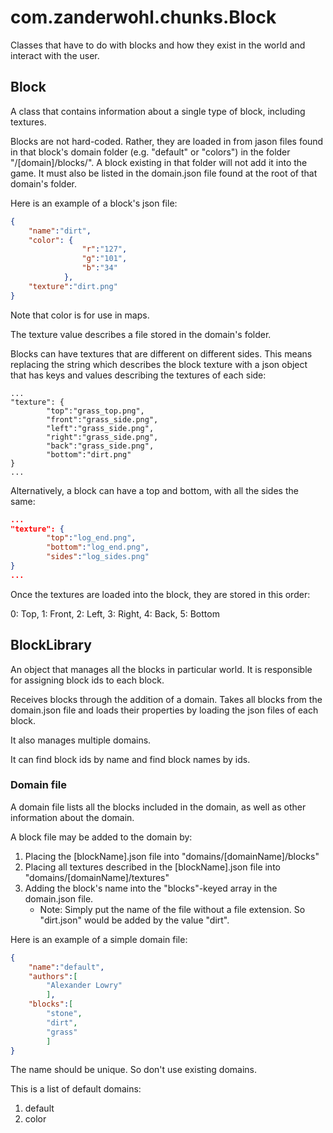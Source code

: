 # com.zanderwohl.chunks.Block
Classes that have to do with blocks and how they exist in the world and interact with the user.

## Block
A class that contains information about a single type of block, including textures.

Blocks are not hard-coded. Rather, they are loaded in from jason files found in that block's domain folder
(e.g. "default" or "colors") in the folder "/[domain]/blocks/". A block existing in that folder will not add it into the
game. It must also be listed in the domain.json file found at the root of that domain's folder.

Here is an example of a block's json file:
```json
{
    "name":"dirt",
    "color": {
                "r":"127",
                "g":"101",
                "b":"34"
            },
    "texture":"dirt.png"
}
```

Note that color is for use in maps.

The texture value describes a file stored in the domain's folder.

Blocks can have textures that are different on different sides. This means replacing the string which describes the
block texture with a json object that has keys and values describing the textures of each side:

```
...
"texture": {
		"top":"grass_top.png",
		"front":"grass_side.png",
		"left":"grass_side.png",
		"right":"grass_side.png",
		"back":"grass_side.png",
		"bottom":"dirt.png"
}
...
```

Alternatively, a block can have a top and bottom, with all the sides the same:

```json
...
"texture": {
		"top":"log_end.png",
		"bottom":"log_end.png",
		"sides":"log_sides.png"
}
...
```

Once the textures are loaded into the block, they are stored in this order:

0: Top, 1: Front, 2: Left, 3: Right, 4: Back, 5: Bottom

## BlockLibrary
An object that manages all the blocks in particular world. It is responsible for assigning block ids to each block.

Receives blocks through the addition of a domain. Takes all blocks from the domain.json file and loads their properties
by loading the json files of each block.

It also manages multiple domains.

It can find block ids by name and find block names by ids.

### Domain file
A domain file lists all the blocks included in the domain, as well as other information about the domain.

A block file may be added to the domain by:
1. Placing the [blockName].json file into "domains/[domainName]/blocks"
2. Placing all textures described in the [blockName].json file into "domains/[domainName]/textures"
3. Adding the block's name into the "blocks"-keyed array in the domain.json file.
    * Note: Simply put the name of the file without a file extension. So "dirt.json" would be added by the value "dirt".

Here is an example of a simple domain file:

```json
{
    "name":"default",
    "authors":[
        "Alexander Lowry"
        ],
    "blocks":[
        "stone",
        "dirt",
        "grass"
        ]
}
```

The name should be unique. So don't use existing domains.

This is a list of default domains:

1. default
2. color